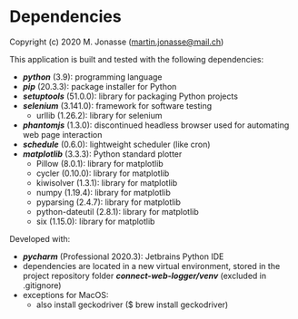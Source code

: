 # Dependencies
Copyright (c) 2020 M. Jonasse (martin.jonasse@mail.ch)

This application is built and tested with the following dependencies:

- ***python*** (3.9): programming language
- ***pip*** (20.3.3): package installer for Python
- ***setuptools*** (51.0.0): library for packaging Python projects
- ***selenium*** (3.141.0): framework for software testing
  - urllib (1.26.2): library for selenium
- ***phantomjs*** (1.3.0): discontinued headless browser used for automating web page interaction
- ***schedule*** (0.6.0): lightweight scheduler (like cron)
- ***matplotlib*** (3.3.3): Python standard plotter
  - Pillow (8.0.1): library for matplotlib
  - cycler (0.10.0): library for matplotlib
  - kiwisolver (1.3.1): library for matplotlib
  - numpy (1.19.4): library for matplotlib
  - pyparsing (2.4.7): library for matplotlib
  - python-dateutil (2.8.1): library for matplotlib
  - six (1.15.0): library for matplotlib

Developed with:

- ***pycharm*** (Professional 2020.3): Jetbrains Python IDE 
- dependencies are located in a new virtual environment, stored in the project repository folder ***connect-web-logger/venv*** (excluded in .gitignore)
- exceptions for MacOS: 
  - also install geckodriver ($ brew install geckodriver)
